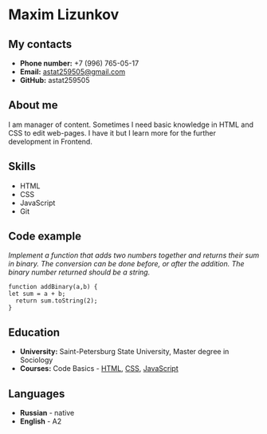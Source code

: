 # Maxim Lizunkov

## My contacts

* **Phone number:** +7 (996) 765-05-17
* **Email:** astat259505@gmail.com
* **GitHub:** astat259505

## About me

I am manager of content. Sometimes I need basic knowledge in HTML and CSS to edit web-pages. I have it but I learn more for the further development in Frontend.

## Skills

* HTML
* CSS
* JavaScript
* Git

## Code example

*Implement a function that adds two numbers together and returns their sum in binary. The conversion can be done before, or after the addition.
The binary number returned should be a string.*

```
function addBinary(a,b) {
let sum = a + b;
  return sum.toString(2);
}
```

## Education 

* **University:** Saint-Petersburg State University, Master degree in Sociology
* **Courses:** Code Basics - [HTML](https://ru.code-basics.com/languages/html), [CSS](https://ru.code-basics.com/languages/css), [JavaScript](https://ru.code-basics.com/languages/javascript)

## Languages

* **Russian** - native
* **English** - A2



